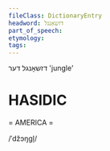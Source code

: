 ```yaml
---
fileClass: DictionaryEntry
headword: דזשאָנגל
part_of_speech: 
etymology: 
tags: 
---
```

דזשאָנגל
דער
'jungle'

HASIDIC
=======
= AMERICA = 

/ˈdžɔŋgl̩/